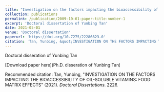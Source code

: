 ```yaml
---
title: "Investigation on the factors impacting the bioaccessibility of oil-soluble vitamins: food matrix effects"
collection: publications
permalink: /publication/2009-10-01-paper-title-number-1
excerpt: 'Doctoral dissertation of Yunbing Tan'
date: 2021-05-01
venue: 'Doctoral dissertation'
paperurl: 'https://doi.org/10.7275/22286623.0'
citation: 'Tan, Yunbing, &quot;INVESTIGATION ON THE FACTORS IMPACTING THE BIOACCESSIBILITY OF OIL-SOLUBLE VITAMINS: FOOD MATRIX EFFECTS&quot; (2021). <i>Doctoral Dissertations</i>. 2226.'
---
```

Doctoral disseration of Yunbing Tan

[Download paper here](Ph.D. disseration of Yunbing Tan)

Recommended citation: Tan, Yunbing, "INVESTIGATION ON THE FACTORS IMPACTING THE BIOACCESSIBILITY OF OIL-SOLUBLE VITAMINS: FOOD MATRIX EFFECTS" (2021). <i>Doctoral Dissertations</i>. 2226.
